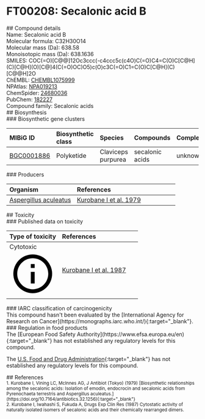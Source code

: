 
# FT00208: Secalonic acid B
<div class="molecule_image" style="float:left">
<img data-smiles= COC(=O)[C@@]12OC3=CC=C(C4=CC=C5O[C@]6(C(=O)OC)C(=C(O)C[C@H](C)[C@@H]6O)C(=O)C5=C4O)C(O)=C3C(=O)C1=C(O)C[C@H](C)[C@@H]2O data-smiles-options="{ 'width': 350, 'height': 350 }" />
</div>
## Compound details
<div style="overflow:hidden">
Name: Secalonic acid B<br>
Molecular formula: C32H30O14<br>
Molecular mass (Da): 638.58<br>
Monoisotopic mass (Da): 638.1636<br>
<div class="break_all">
SMILES: COC(=O)[C@@]12Oc3ccc(-c4ccc5c(c4O)C(=O)C4=C(O)C[C@H](C)[C@H](O)[C@]4(C(=O)OC)O5)c(O)c3C(=O)C1=C(O)C[C@H](C)[C@@H]2O<br>
</div>
        ChEMBL: <a href=https://www.ebi.ac.uk/chembl/compound_report_card/CHEMBL1075999 target="_blank">CHEMBL1075999</a><br>
        NPAtlas: <a href=https://www.npatlas.org/explore/compounds/NPA019213 target="_blank">NPA019213</a><br>
        ChemSpider: <a href=https://www.chemspider.com/Chemical-Structure.24680036.html target="_blank">24680036</a><br>
        PubChem: <a href=https://pubchem.ncbi.nlm.nih.gov/compound/182227 target="_blank">182227</a><br>
    Compound family: Secalonic acids<br>
</div>

<div markdown="block" class="section">
## Biosynthesis
<div markdown="block" class="subsection">
### Biosynthetic gene clusters
<table>
<thead>
<tr>
<th style="text-align: left;" role="columnheader" data-sort-default>MIBiG ID</th>
<th style="text-align: left;" role="columnheader">Biosynthetic class</th>
<th style="text-align: left;" role="columnheader">Species</th>
<th style="text-align: left;" role="columnheader">Compounds</th>
<th style="text-align: left;" role="columnheader">Complete</th>
<th style="text-align: left;" role="columnheader">Minimal entry</th>
</tr>
</thead>
<tbody>
        <tr>
        <td style="text-align: left;"><a href="https://mibig.secondarymetabolites.org/repository/BGC0001886" target="_blank">BGC0001886</a></td>
        <td style="text-align: left;">Polyketide</td>
        <td style="text-align: left;">Claviceps purpurea</td>
        <td style="text-align: left;">secalonic acids</td>
        <td style="text-align: left;">unknown</td>
        <td style="text-align: left;">True</td>
        </tr>
</tbody>
</table>
</div>

<div markdown="block" class="subsection">
### Producers
<table>
<thead>
<tr>
<th style="text-align: left;" role="columnheader" width="40%" data-sort-default>Organism</th>
<th style="text-align: left;" role="columnheader" width="60%">References</th>
</tr>
</thead>
        <tr>
        <td style="text-align: left;"><a href="https://www.ncbi.nlm.nih.gov/Taxonomy/Browser/wwwtax.cgi?mode=Info&id=5053" target="_blank">Aspergillus aculeatus</a></td>
        <td style="text-align: left;"><a href="#REF00337">Kurobane I et al. 1979</a></td>
        </tr>
</table>
</div>
</div>

<div markdown="block" class="section">
## Toxicity
<div markdown="block" class="subsection">
### Published data on toxicity
<table>
<thead>
<tr>
<th style="text-align: left;" role="columnheader" width="40%" data-sort-default>Type of toxicity</th>
<th style="text-align: left;" role="columnheader" width="60%">References</th>
</tr>
</thead>
<tbody>
<tr>
<td style="text-align: left;">Cytotoxic <span class="twemoji" title="Toxic to cells"><svg xmlns="http://www.w3.org/2000/svg" viewBox="0 0 24 24"><path d="M11 9h2V7h-2m1 13c-4.41 0-8-3.59-8-8s3.59-8 8-8 8 3.59 8 8-3.59 8-8 8m0-18A10 10 0 0 0 2 12a10 10 0 0 0 10 10 10 10 0 0 0 10-10A10 10 0 0 0 12 2m-1 15h2v-6h-2v6Z"></path></svg></span></td>
<td style="text-align: left;"><a href="#REF00408">Kurobane I et al. 1987</a></td>
</tr>
</tbody>
</table>
</div>

<div markdown="block" class="subsection">
### IARC classification of carcinogenicity
<div markdown="block" class="indented_block">
This compound hasn't been evaluated by the [International Agency for Research on Cancer](https://monographs.iarc.who.int/){:target="_blank"}.<br>
</div>
</div>

<div markdown="block" class="subsection">
### Regulation in food products
<div markdown="block" class="indented_block">
The [European Food Safety Authority](https://www.efsa.europa.eu/en){:target="_blank"} has not established any regulatory levels for this compound. <br>

The [U.S. Food and Drug Administration](https://www.fda.gov/){:target="_blank"} has not established any regulatory levels for this compound. <br>

</div>
</div>

</div>

<div markdown="block" class="section">
## References
<div markdown="block" style="font-size: smaller;">
<span id=REF00337>
1. Kurobane I, Vining LC, McInnes AG, J Antibiot (Tokyo) (1979) [Biosynthetic relationships among the secalonic acids: Isolation of emodin, endocrocin and secalonic acids from Pyrenochaeta terrestris and Aspergillus aculeatus.](https://doi.org/10.7164/antibiotics.32.1256){:target="_blank"}<br>
</span>

<span id=REF00408>
2. Kurobane I, Iwahashi S, Fukuda A, Drugs Exp Clin Res (1987) Cytostatic activity of naturally isolated isomers of secalonic acids and their chemically rearranged dimers.<br>
</span>

</div>
</div>

<script type="text/javascript" src="https://unpkg.com/smiles-drawer@2.0.1/dist/smiles-drawer.min.js"></script>
<script>
    SmiDrawer.apply();
</script>